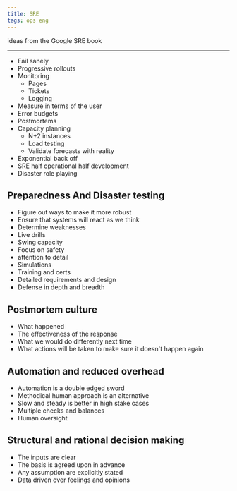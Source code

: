 ```yaml
---
title: SRE 
tags: ops eng
---
```


ideas from the Google SRE book

---

* Fail sanely
* Progressive rollouts
* Monitoring
    * Pages
    * Tickets
    * Logging
* Measure in terms of the user
* Error budgets
* Postmortems
* Capacity planning
    * N+2 instances
    * Load testing
    * Validate forecasts with reality
* Exponential back off
* SRE half operational half development
* Disaster role playing

## Preparedness And Disaster testing
* Figure out ways to make it more robust
* Ensure that systems will react as we think
* Determine weaknesses
* Live drills
* Swing capacity
* Focus on safety
* attention to detail
* Simulations
* Training and certs
* Detailed requirements and design
* Defense in depth and breadth

## Postmortem culture
* What happened
* The effectiveness of the response
* What we would do differently next time
* What actions will be taken to make sure it doesn't happen again

## Automation and reduced overhead
* Automation is a double edged sword
* Methodical human approach is an alternative
* Slow and steady is better in high stake cases
* Multiple checks and balances
* Human oversight

## Structural and rational decision making
* The inputs are clear
* The basis is agreed upon in advance
* Any assumption are explicitly stated
* Data driven over feelings and opinions


